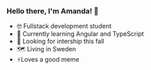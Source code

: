 ### Hello there, I'm Amanda! 👋

- :nerd_face: Fullstack development student
- 🌱 Currently learning Angular and TypeScript
- :briefcase: Looking for intership this fall
- :world_map: Living in Sweden
- ⚡Loves a good meme

<!--
**amawre/amawre** is a ✨ _special_ ✨ repository because its `README.md` (this file) appears on your GitHub profile.

Here are some ideas to get you started:

- 🔭 I’m currently working on ...
- 🌱 I’m currently learning ...
- 👯 I’m looking to collaborate on ...
- 🤔 I’m looking for help with ...
- 💬 Ask me about ...
- 📫 How to reach me: ...
- 😄 Pronouns: ...
- ⚡ Fun fact: ...
-->

